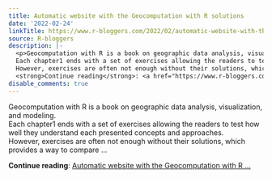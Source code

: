 ```yaml
---
title: Automatic website with the Geocomputation with R solutions
date: '2022-02-24'
linkTitle: https://www.r-bloggers.com/2022/02/automatic-website-with-the-geocomputation-with-r-solutions/
source: R-bloggers
description: |-
  <p>Geocomputation with R is a book on geographic data analysis, visualization, and modeling.<br />
  Each chapter1 ends with a set of exercises allowing the readers to test how well they understand each presented concepts and approaches.<br />
  However, exercises are often not enough without their solutions, which provides a way to compare ...</p>
  <strong>Continue reading</strong>: <a href="https://www.r-bloggers.com/2022/02/automatic-website-with-the-geocomputation-with-r-solutions/">Automatic website with the Geocomputation with R ...
disable_comments: true
---
```

<p>Geocomputation with R is a book on geographic data analysis, visualization, and modeling.<br />
Each chapter1 ends with a set of exercises allowing the readers to test how well they understand each presented concepts and approaches.<br />
However, exercises are often not enough without their solutions, which provides a way to compare ...</p>
<strong>Continue reading</strong>: <a href="https://www.r-bloggers.com/2022/02/automatic-website-with-the-geocomputation-with-r-solutions/">Automatic website with the Geocomputation with R ...